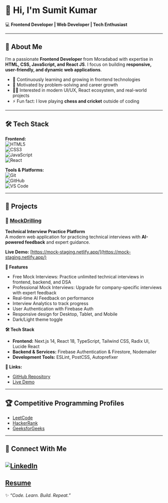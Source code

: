 # 👋 Hi, I'm Sumit Kumar  

💻 **Frontend Developer | Web Developer | Tech Enthusiast**  

---

## 🚀 About Me  
I’m a passionate **Frontend Developer** from Moradabad with expertise in **HTML, CSS, JavaScript, and React JS**. I focus on building **responsive, user-friendly, and dynamic web applications**.  

- 🌱 Continuously learning and growing in frontend technologies  
- 🎯 Motivated by problem-solving and career growth  
- 🧑‍💻 Interested in modern UI/UX, React ecosystem, and real-world projects  
- ⚡ Fun fact: I love playing **chess and cricket** outside of coding  

---

## 🛠️ Tech Stack  
**Frontend:**  
![HTML5](https://img.shields.io/badge/HTML5-E34F26?style=for-the-badge&logo=html5&logoColor=white)  
![CSS3](https://img.shields.io/badge/CSS3-1572B6?style=for-the-badge&logo=css3&logoColor=white)  
![JavaScript](https://img.shields.io/badge/JavaScript-F7DF1E?style=for-the-badge&logo=javascript&logoColor=black)  
![React](https://img.shields.io/badge/React-20232A?style=for-the-badge&logo=react&logoColor=61DAFB)  

**Tools & Platforms:**  
![Git](https://img.shields.io/badge/Git-F05032?style=for-the-badge&logo=git&logoColor=white)  
![GitHub](https://img.shields.io/badge/GitHub-181717?style=for-the-badge&logo=github&logoColor=white)  
![VS Code](https://img.shields.io/badge/VS%20Code-007ACC?style=for-the-badge&logo=visual-studio-code&logoColor=white)  

---

## 📂 Projects  

### 🔹 [MockDrilling](https://github.com/SumitKumarweb/Mockdrilling.com)  
**Technical Interview Practice Platform**  
A modern web application for practicing technical interviews with **AI-powered feedback** and expert guidance.  

**Live Demo:** [https://mock-staging.netlify.app/](https://mock-staging.netlify.app/)  

**🚀 Features**  
- Free Mock Interviews: Practice unlimited technical interviews in frontend, backend, and DSA  
- Professional Mock Interviews: Upgrade for company-specific interviews with expert feedback  
- Real-time AI Feedback on performance  
- Interview Analytics to track progress  
- User Authentication with Firebase Auth  
- Responsive design for Desktop, Tablet, and Mobile  
- Dark/Light theme toggle  

**🛠️ Tech Stack**  
- **Frontend:** Next.js 14, React 18, TypeScript, Tailwind CSS, Radix UI, Lucide React  
- **Backend & Services:** Firebase Authentication & Firestore, Nodemailer  
- **Development Tools:** ESLint, PostCSS, Autoprefixer  

**🔗 Links:**  
- [GitHub Repository](https://github.com/SumitKumarweb/Mockdrilling.com)  
- [Live Demo](https://mock-staging.netlify.app/)  

---

## 🏆 Competitive Programming Profiles  
- [LeetCode](https://leetcode.com/u/sumitkumarfrontend/)  
- [HackerRank](https://www.hackerrank.com/profile/bingostudypoint)  
- [GeeksforGeeks](https://www.geeksforgeeks.org/user/bingostukvqz/)

---

## 🤝 Connect With Me  
[![LinkedIn](https://img.shields.io/badge/LinkedIn-0A66C2?style=for-the-badge&logo=linkedin&logoColor=white)](https://www.linkedin.com/in/sumit-kumar-06404221b/)  
---

## [Resume](https://drive.google.com/file/d/1OEmvNlZvZSKfs5uW87-Q_lPsTKVLt9w_/view?usp=sharing)

✨ *“Code. Learn. Build. Repeat.”*  
